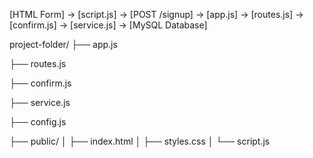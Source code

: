 [HTML Form] -> [script.js] -> [POST /signup] -> [app.js] -> [routes.js] -> [confirm.js] -> [service.js] -> [MySQL Database]




project-folder/
├── app.js

├── routes.js

├── confirm.js

├── service.js

├── config.js

├── public/
│   ├── index.html
│   ├── styles.css
│   └── script.js
